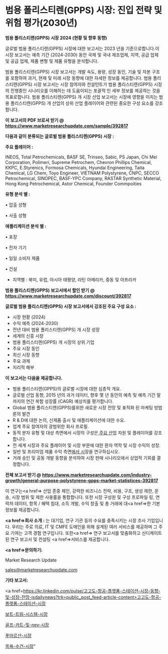 # 범용 폴리스티렌(GPPS) 시장: 진입 전략 및 위험 평가(2030년)

<strong>범용 폴리스티렌(GPPS) 시장 2024 (현황 및 향후 동향)</strong>

글로벌 범용 폴리스티렌(GPPS) 시장에 대한 보고서는 2023 년을 기준으로합니다.이 시장 보고서는 예측 기간 (2024-2030) 동안 국제 및 국내 제조업체, 지역, 공급 업체 및 공급 업체, 제품 변형 및 제품 유형을 분석합니다.

범용 폴리스티렌(GPPS) 시장 보고서는 개발 속도, 용량, 성장 동인, 기술 및 자본 구조를 포함하여 과거, 현재 및 미래 시장 동향에 대한 자세한 정보를 제공합니다. 범용 폴리스티렌(GPPS) 시장 보고서는 시장 참여자와 컨설턴트가 범용 폴리스티렌(GPPS) 시장의 진행중인 시나리오를 이해하는 데 도움이되는 포괄적 인 세부 정보를 제공하는 것을 목표로합니다. 범용 폴리스티렌(GPPS) 개 시장 산업 보고서는 시장에 영향을 미치는 범용 폴리스티렌(GPPS) 개 산업의 상위 산업 플레이어와 관련된 중요한 구성 요소를 강조합니다.



<strong>이 보고서의 PDF 브로셔 받기 @ <a href=https://www.marketresearchupdate.com/sample/392817>https://www.marketresearchupdate.com/sample/392817</a></strong>



<strong>다음과 같이 분류되는 글로벌 범용 폴리스티렌(GPPS) 시장 :</strong>



<strong>주요 플레이어 :</strong>

INEOS, Total Petrochemicals, BASF SE, Trinseo, Sabic, PS Japan, Chi Mei Corporation, Polimeri, Supreme Petrochem, Chevron Phillips Chemical, KKPC, E.Styrenics, Formosa Chemicals, Hyundai Engineering, Taita Chemical, LG Chem, Toyo Engineer, VIETNAM Polystyrene, CNPC, SECCO Petrochemical, SINOPEC, BASF-YPC Company, RASTAR Synthetic Material, Hong Kong Petrochemical, Astor Chemical, Founder Commpoities



<strong>유형 분석 별 :</strong>

• 압출 성형

• 사출 성형



<strong>애플리케이션 분석 별 :</strong>

• 포장

• 전자 기기

• 일일 소비자 제품

• 건설

<ul>
  <li>지역별 : 북미, 유럽, 아시아 태평양, 라틴 아메리카, 중동 및 아프리카</li>
</ul>


<strong>범용 폴리스티렌(GPPS) 보고서에서 할인 받기 @ <a href=https://www.marketresearchupdate.com/discount/392817>https://www.marketresearchupdate.com/discount/392817</a></strong>



<strong>글로벌 범용 폴리스티렌(GPPS) 시장 보고서에서 강조된 주요 구성 요소 :</strong>
<ul>
  <li>시장 현황 (2024)</li>
  <li>수익 예측 (2024-2030)</li>
  <li>전년 대비 범용 폴리스티렌(GPPS) 개 시장 성장</li>
  <li>세계의 신흥 시장</li>
  <li>범용 폴리스티렌(GPPS) 개 시장의 상위 기업</li>
  <li>주요 시장 동인</li>
  <li>최신 시장 동향</li>
  <li>주요 과제</li>
  <li>지리적 해부</li>
</ul>


<strong>이 보고서는 다음을 제공합니다.</strong>
<ul>
  <li>범용 폴리스티렌(GPPS)의 글로벌 시장에 대한 심층적 개요.</li>
  <li>글로벌 산업 동향, 2015 년의 과거 데이터, 향후 몇 년 동안의 예측 및 예측 기간 말까지의 연간 복합 성장률 (CAGR) 예상치를 평가합니다.</li>
  <li>Global 범용 폴리스티렌(GPPS)를위한 새로운 시장 전망 및 표적화 된 마케팅 방법론의 발견</li>
  <li>R &amp; D에 대한 논의, 신제품 출시 및 애플리케이션에 대한 수요.</li>
  <li>업계 주요 참여자의 광범위한 회사 프로필.</li>
  <li>동적 분자 유형 및 대상 측면에서 시장의 구성은<a href=> 주요 산</a>업 자원 및 플레이어를 강조합니다.</li>
  <li>전 세계 시장과 주요 플레이어 및 시장 부문에 대한 환자 역학 및 시장 수익의 성장.</li>
  <li>일반 및 프리미엄 제품 수익 측면<a href=>에서 시</a>장을 연구하십시오.</li>
  <li>거래 승인 및 공동 개발 동향을 분석하여 시장 판매 시나리오에서 상업적 기회를 결정합니다.</li>
</ul>



<strong>전체 보고서 받기 @ <a href=https://www.marketresearchupdate.com/industry-growth/general-purpose-polystyrene-gpps-market-statistices-392817>https://www.marketresearchupdate.com/industry-growth/general-purpose-polystyrene-gpps-market-statistices-392817</a></strong>

이 연구는<a href=> 산업 존중</a> 체인, 강력한 비즈니스 전략, 비용, 구조, 생성 제한, 운송, 시장 범위 및 제한 사용률을 통합합니다. 또한 시장 구성원 및 구성 프로파일 링, 연락처 데이터, 항목 / 혜택 침대, 소득 개발, 수익 창출 및 총 거래에 대<a href=>한 기본 </a>정보를 제공합니다.



<strong><a href=>회사 소</a>개 :</strong>
는 대기업, 연구 기관 등의 수요를 충족시키는 시장 조사 기업입니다. 우리는 주로 의료, IT 및 CMFE 도메인을 위해 설계된 여러 서비스를 제공하며 그 주요 기여는 고객 경험 연구입니다. 또한<a href=> 연구 보</a>고서를 맞춤화하고 신디케이트 된 연구 보고서 및 컨설팅 <a href=>서비스</a>를 제공합니다.



<strong><a href=>문의하기:</a></strong>

Market Research Update

sales@marketresearchupdate.com



<strong>기타 보고서:</strong>

<a href=https://kr.linkedin.com/pulse/고고도-항공-플랫폼-스테이션-시장-동향-및-성장-전망-isdailynews?trk=public_post_feed-article-content>고고도-항공-플랫폼-스테이션-시장</a>

<a href=https://www.linkedin.com/pulse/보트-트림-시스템-시장-경쟁-분석-및-성장-잠재력-2029-market-matrix-musings-analysis/>보트-트림-시스템-시장</a>

<a href=https://www.linkedin.com/pulse/골프-카트-및-nev-시장-세분화-연구-목표-고객2029년-survey-savvy-insights-360-analysis-jhy6f/>골프-카트-및-nev-시장</a>

<a href=https://www.linkedin.com/pulse/푸마르산-시장-동향-및-성장-전망-trendsetters-talk-360-analysis-xo9gf/>푸마르산-시장</a>

<a href=https://www.linkedin.com/pulse/목욕-수건-시장-경쟁-분석-및-성장-잠재력-2030-data-dive-diaries-24-analysis-p28yf/>목욕-수건-시장</a>"
